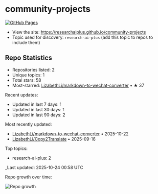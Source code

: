 # community-projects

[![GitHub Pages](https://img.shields.io/badge/Pages-live-brightgreen?logo=github)](https://researchaiplus.github.io/community-projects)

- View the site: https://researchaiplus.github.io/community-projects
- Topic used for discovery: `research-ai-plus` (add this topic to repos to include them)

<!-- STATS:START -->
## Repo Statistics

- Repositories listed: 2
- Unique topics: 1
- Total stars: 58
- Most-starred: [LizabethLi/markdown-to-wechat-converter](https://github.com/LizabethLi/markdown-to-wechat-converter) • ★ 37

Recent updates:
- Updated in last 7 days: 1
- Updated in last 30 days: 1
- Updated in last 90 days: 2

Most recently updated:
- [LizabethLi/markdown-to-wechat-converter](https://github.com/LizabethLi/markdown-to-wechat-converter) • 2025-10-22
- [LizabethLi/Copy2Translate](https://github.com/LizabethLi/Copy2Translate) • 2025-09-16

Top topics:
- research-ai-plus: 2

_Last updated: 2025-10-24 00:58 UTC

Repo growth over time:

![Repo growth](https://researchaiplus.github.io/community-projects/assets/trend.svg)
<!-- STATS:END -->
